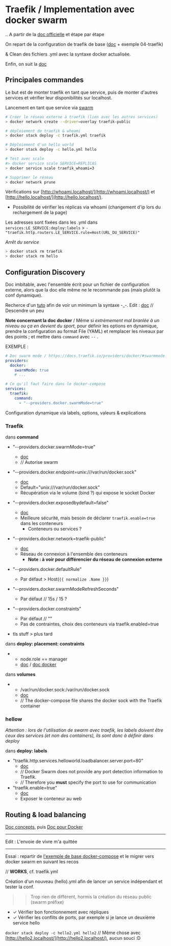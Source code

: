 # Traefik / Implementation avec docker swarm

.. A partir de la [doc officielle](https://docs.traefik.io/providers/docker/#docker-swarm-mode) et étape par étape

On repart de la configuration de traefik de base ([doc](https://docs.traefik.io/getting-started/configuration-overview/) + exemple 04-traefik)

& Clean des fichiers .yml avec la syntaxe docker actualisée.

Enfin, on suit la [doc](https://docs.traefik.io/providers/docker/)



## Principales commandes

Le but est de monter traefik en tant que service, puis de monter d'autres services et vérifier leur disponibilités sur localhost.

Lancement en tant que service via [swarm](https://docs.docker.com/get-started/part4/)

```bash
# Créer le réseau externe à traefik (lien avec les autres services)
> docker network create --driver=overlay traefik-public

# déploiement de traefik & whoami
> docker stack deploy -c traefik.yml traefik

# Déploiement d'un hello world
> docker stack deploy -c hello.yml hello

# Test avec scale
#> docker service scale SERVICE=REPLICAS
> docker service scale traefik_whoami=3

# Supprimer le réseau
> docker network prune
```

Vérifications sur [http://whoami.localhost/](http://whoami.localhost/) et [http://hello.localhost/](http://hello.localhost/).

- Possibilité de vérifier les réplicas via whoami (changement d'ip lors du rechargement de la page)

Les adresses sont fixées dans les .yml dans `services:LE_SERVICE:deploy:labels` > `- "traefik.http.routers.LE_SERVICE.rule=Host(URL_DU_SERVICE)"`

*Arrêt du service*

```bash
> docker stack rm traefik
> docker stack rm hello
```



## Configuration Discovery

Doc imbitable, avec l'ensemble écrit pour un fichier de configuration externe, alors que la doc elle même ne le recommande pas (mais plutôt la conf dynamique).

Recherce d'un [tuto](https://creekorful.me/how-to-install-traefik-2-docker-swarm/) afin de voir un minimum la syntaxe -_-. Edit : [doc](https://docs.traefik.io/routing/providers/docker/) // Descendre un peu

**Note concernant la doc docker** / Même si *extrèmement mal branlée à un niveau ou ça en devient du sport*, pour définir les options en dynamique, prendre la configuration au format File (YAML) et remplacer les niveaux par des points ; et mettre dans `command` avec `--` .

EXEMPLE :

```yaml
# Doc swarm mode / https://docs.traefik.io/providers/docker/#swarmmode
providers:
  docker:
    swarmMode: true
    # ...

# Ce qu'il faut faire dans le docker-compose
services:
  traefik:
    command:
      - "--providers.docker.swarmMode=true"
```

Configuration dynamique via labels, options, valeurs & explications


### Traefik

dans **command**

- "--providers.docker.swarmMode=true"
  - [doc](https://docs.traefik.io/providers/docker/#docker-swarm-mode)
  - // Autorise swarm

- "--providers.docker.endpoint=unix:///var/run/docker.sock"
  - [doc](https://docs.traefik.io/providers/docker/#provider-configuration)
  - Default="unix:///var/run/docker.sock"
  - Récupération via le volume (bind ?) qui expose le socket Docker

- "--providers.docker.exposedbydefault=false"
  - [doc](https://docs.traefik.io/providers/docker/#exposedbydefault)
  - Meilleure sécurité, mais besoin de déclarer `traefik.enable=true` dans les conteneurs
    - Conteneurs ou services ?

- "--providers.docker.network=traefik-public"
  - [doc](https://docs.traefik.io/providers/docker/#network)
  - Réseau de connexion à l'ensemble des conteneurs
    - **Note : à voir pour différencier du réseau de connexion externe**

- "--providers.docker.defaultRule"
  - Par défaut > Host(`{{ normalize .Name }}`)

- "--providers.docker.swarmModeRefreshSeconds"
  - Par défaut // 15s / 15 ?

- "--providers.docker.constraints"
  - Par défaut // ""
  - Pas de contraintes, choix des conteneurs via traefik.enabled=true

- tls stuff > plus tard


dans **deploy: placement: constraints**

- - node.role == manager
  - [doc](https://docs.traefik.io/providers/docker/#docker-api-access_1) / [doc docker](https://docs.docker.com/compose/compose-file/#placement)




dans **volumes**

- - /var/run/docker.sock:/var/run/docker.sock
  - [doc](https://docs.traefik.io/providers/docker/#provider-configuration)
  - // The docker-compose file shares the docker sock with the Traefik container



### hellow

*Attention : lors de l'utilisation de swarm avec traefik, les labels doivent être ceux des services (et non des containers), ils sont donc à définir dans deploy*

dans **deploy: labels**

- "traefik.http.services.helloworld.loadbalancer.server.port=80"
  - [doc](https://docs.traefik.io/providers/docker/#port-detection_1)
  - // Docker Swarm does not provide any port detection information to Traefik.
  - // Therefore you **must** specify the port to use for communication
- "traefik.enable=true"
  - [doc](https://docs.traefik.io/providers/docker/#exposedbydefault)
  - Exposer le conteneur au web



## Routing & load balancing

[Doc concepts](https://docs.traefik.io/routing/overview/), puis [Doc pour Docker](https://docs.traefik.io/routing/providers/docker/)

---

Edit : L'envoie de vivre m'a quittée

---

Essai : repartir de [l'exemple de base docker-compose](https://docs.traefik.io/user-guides/docker-compose/basic-example/) et le migrer vers docker swarm en suivant les recos

// **WORKS**, cf. traefik.yml

Création d'un nouveau (hello).yml afin de lancer un service indépendant et tester la conf.

>> Trop rien de différent, hormis la création du réseau public (swarm préfixe)

- ✓ Vérifier bon fonctionnement avec répliques
- ✓ Vérifier les conflits de ports, par exemple si je lance un deuxième service hello

`docker stack deploy -c hello2.yml hello2` // Même chose avec [http://hello2.localhost/](http://hello2.localhost/), aucun souci :D
